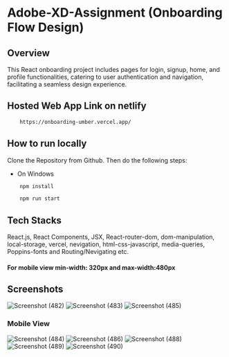 # Adobe-XD-Assignment (Onboarding Flow Design)
## Overview
This React onboarding project includes pages for login, signup, home, and profile functionalities, catering to user authentication and navigation, facilitating a seamless design experience.

## Hosted Web App Link on netlify

```bash
    https://onboarding-umber.vercel.app/
```

## How to run locally
Clone the Repository from Github. Then do the following steps:
- On Windows
```bash
    npm install
```
```bash
    npm run start
``` 

## Tech Stacks
React.js, React Components, JSX, React-router-dom, dom-manipulation, local-storage, vercel, nevigation, html-css-javascript, media-queries, Poppins-fonts and Routing/Nevigating etc.

#### For mobile view min-width: 320px and max-width:480px

## Screenshots
![Screenshot (482)](https://github.com/Pushpendra-1697/Adobe-XD-Assignment/assets/104748364/fb217802-06b4-4389-badd-335874198e93)
![Screenshot (483)](https://github.com/Pushpendra-1697/Adobe-XD-Assignment/assets/104748364/6b7b8b01-75f0-42e1-881c-6f866669f04a)
![Screenshot (485)](https://github.com/Pushpendra-1697/Adobe-XD-Assignment/assets/104748364/06c594f6-1ed6-49f3-b13b-9a5678e3783d)

### Mobile View
![Screenshot (484)](https://github.com/Pushpendra-1697/Adobe-XD-Assignment/assets/104748364/19bea071-07f4-4274-9ba5-54f13840f8d5)
![Screenshot (486)](https://github.com/Pushpendra-1697/Adobe-XD-Assignment/assets/104748364/eabd326c-50a1-4171-9f9c-a21596463d37)
![Screenshot (488)](https://github.com/Pushpendra-1697/Adobe-XD-Assignment/assets/104748364/1b37bd05-8c4e-4d99-9571-14a8d2d45806)
![Screenshot (489)](https://github.com/Pushpendra-1697/Adobe-XD-Assignment/assets/104748364/7b6075b3-105d-402b-94e0-1f0ba200d984)
![Screenshot (490)](https://github.com/Pushpendra-1697/Adobe-XD-Assignment/assets/104748364/25ec42fe-38ac-440e-96ff-5261babce3d2)
